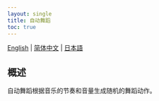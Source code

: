 ```yaml
---
layout: single
title: 自动舞蹈
toc: true
---
```

[English](/dancexr/features/autodance) | [简体中文](/zh/dancexr/features/autodance) | [日本語](/jp/dancexr/features/autodance)


## 概述
自动舞蹈根据音乐的节奏和音量生成随机的舞蹈动作。